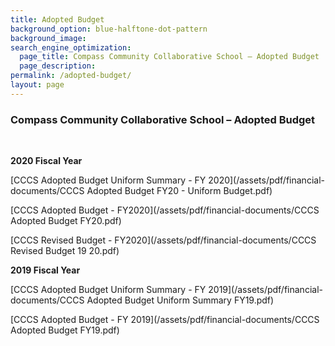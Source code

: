 ```yaml
---
title: Adopted Budget
background_option: blue-halftone-dot-pattern
background_image:
search_engine_optimization:
  page_title: Compass Community Collaborative School – Adopted Budget
  page_description:
permalink: /adopted-budget/
layout: page
---
```


### Compass Community Collaborative School – Adopted Budget

&nbsp;

**2020 Fiscal Year**

[CCCS Adopted Budget Uniform Summary - FY 2020](/assets/pdf/financial-documents/CCCS Adopted Budget FY20 - Uniform Budget.pdf)

[CCCS Adopted Budget - FY2020](/assets/pdf/financial-documents/CCCS Adopted Budget FY20.pdf)

[CCCS Revised Budget - FY2020](/assets/pdf/financial-documents/CCCS Revised Budget 19 20.pdf)

**2019 Fiscal Year**

[CCCS Adopted Budget Uniform Summary - FY 2019](/assets/pdf/financial-documents/CCCS Adopted Budget Uniform Summary FY19.pdf)

[CCCS Adopted Budget - FY 2019](/assets/pdf/financial-documents/CCCS Adopted Budget FY19.pdf)

#### &nbsp;